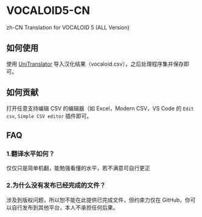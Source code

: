 # VOCALOID5-CN
zh-CN Translation for VOCALOID 5 (ALL Version)

## 如何使用

使用 [UniTranslator](https://github.com/UlyssesWu/BAML-Translator/releases) 导入汉化结果（vocaloid.csv），之后处理程序集并保存即可。

## 如何贡献

打开任意支持编辑 CSV 的编辑器（如 Excel，Modern CSV，VS Code 的 `Edit csv`, `Simple CSV editor` 插件即可。

## FAQ

### 1.翻译水平如何？

仅仅只是简单机翻，能勉强看懂的水平，若不满意可自行更正

### 2.为什么没有发布已经完成的文件？

涉及到版权问题，所以恕不能在此提供已完成文件，但约束力仅在 GitHub，你可以自行发布到其他平台，本人不承担任何后果。
